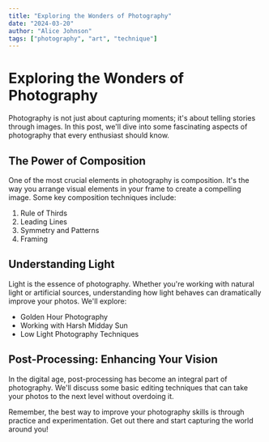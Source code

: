 ```yaml
---
title: "Exploring the Wonders of Photography"
date: "2024-03-20"
author: "Alice Johnson"
tags: ["photography", "art", "technique"]
---
```


# Exploring the Wonders of Photography

Photography is not just about capturing moments; it's about telling stories through images. In this post, we'll dive into some fascinating aspects of photography that every enthusiast should know.

## The Power of Composition

One of the most crucial elements in photography is composition. It's the way you arrange visual elements in your frame to create a compelling image. Some key composition techniques include:

1. Rule of Thirds
2. Leading Lines
3. Symmetry and Patterns
4. Framing

## Understanding Light

Light is the essence of photography. Whether you're working with natural light or artificial sources, understanding how light behaves can dramatically improve your photos. We'll explore:

- Golden Hour Photography
- Working with Harsh Midday Sun
- Low Light Photography Techniques

## Post-Processing: Enhancing Your Vision

In the digital age, post-processing has become an integral part of photography. We'll discuss some basic editing techniques that can take your photos to the next level without overdoing it.

Remember, the best way to improve your photography skills is through practice and experimentation. Get out there and start capturing the world around you!